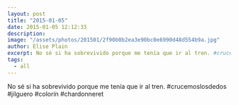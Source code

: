 ```yaml
---
layout: post
title: "2015-01-05"
date: 2015-01-05 12:12:33
description: 
image: "/assets/photos/201501/2f90b0b2ea3e90bc0e6990d48d554b9a.jpg"
author: Elise Plain
excerpt: No sé si ha sobrevivido porque me tenía que ir al tren. #crucemoslosdedos #jilguero #colorín #chardonneret
tags: 
  - all
---
```


No sé si ha sobrevivido porque me tenía que ir al tren. #crucemoslosdedos #jilguero #colorín #chardonneret
<p></p>

